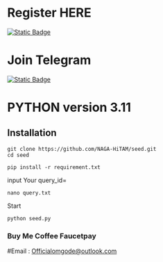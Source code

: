 # Register HERE
[![Static Badge](https://img.shields.io/badge/Telegram-Bot%20Link-Link?style=for-the-badge&logo=Telegram&logoColor=white&logoSize=auto&color=blue)](https://t.me/BlumCryptoBot/app?startapp=ref_QwD3tLsY8f)

# Join Telegram
[![Static Badge](https://img.shields.io/badge/Telegram-Channel-Link?style=for-the-badge&logo=Telegram&logoColor=white&logoSize=auto&color=blue)](https://chat.whatsapp.com/Fpyxyco4wcVF4lqhLbq7R5)

# PYTHON version 3.11

## Installation

```shell
git clone https://github.com/NAGA-HiTAM/seed.git
cd seed
```

```shell
pip install -r requirement.txt
```

input Your query_id=
```shell
nano query.txt
```
Start
```
python seed.py
```

### Buy Me Coffee Faucetpay

#Email : Officialomgode@outlook.com
